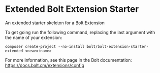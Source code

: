 Extended Bolt Extension Starter
======================

An extended starter skeleton for a Bolt Extension

To get going run the following command, replacing the last argument with the name of your extension:

`composer create-project --no-install bolt/bolt-extension-starter-extended <newextname>`  

For more information, see this page in the Bolt documentation: https://docs.bolt.cm/extensions/config 
